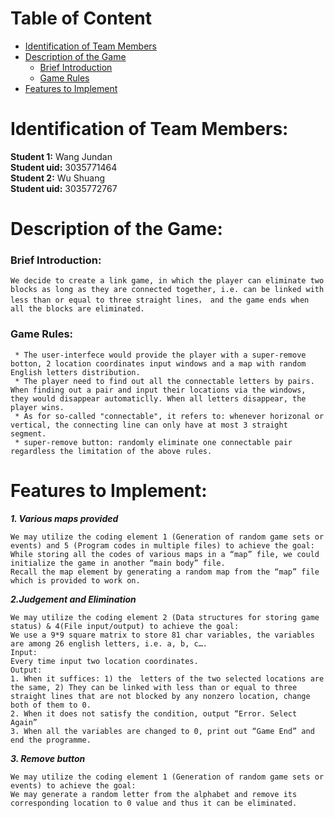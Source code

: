 # Table of Content
* [Identification of Team Members](https://github.com/WangJundan/COMP2113-Group-Project/blob/main/README.MD#identification-of-team-members)
* [Description of the Game](https://github.com/WangJundan/COMP2113-Group-Project/blob/main/README.MD#description-of-the-game)
    * [Brief Introduction](https://github.com/WangJundan/COMP2113-Group-Project/blob/main/README.MD#brief-introduction)
    * [Game Rules](https://github.com/WangJundan/COMP2113-Group-Project/blob/main/README.MD#game-rules)
* [Features to Implement](https://github.com/WangJundan/COMP2113-Group-Project/blob/main/README.MD#features-to-implement)
# Identification of Team Members: 
   **Student 1:** Wang Jundan  
   **Student uid:** 3035771464  
   **Student 2:** Wu Shuang  
   **Student uid:** 3035772767
# Description of the Game:
  ### Brief Introduction:
    We decide to create a link game, in which the player can eliminate two blocks as long as they are connected together, i.e. can be linked with less than or equal to three straight lines， and the game ends when all the blocks are eliminated.

  
  
  ### Game Rules:
     * The user-interfece would provide the player with a super-remove botton, 2 location coordinates input windows and a map with random English letters distribution.  
     * The player need to find out all the connectable letters by pairs. When finding out a pair and input their locations via the windows, they would disappear automaticlly. When all letters disappear, the player wins.  
     * As for so-called "connectable", it refers to: whenever horizonal or vertical, the connecting line can only have at most 3 straight segment.  
     * super-remove button: randomly eliminate one connectable pair regardless the limitation of the above rules.
     

# Features to Implement:

***1. Various maps provided***  
```
We may utilize the coding element 1 (Generation of random game sets or events) and 5 (Program codes in multiple files) to achieve the goal:  
While storing all the codes of various maps in a “map” file, we could initialize the game in another “main body” file.  
Recall the map element by generating a random map from the “map” file which is provided to work on.
```

***2.Judgement and Elimination***  
```
We may utilize the coding element 2 (Data structures for storing game status) & 4(File input/output) to achieve the goal:  
We use a 9*9 square matrix to store 81 char variables, the variables are among 26 english letters, i.e. a, b, c….  
Input:  
Every time input two location coordinates.  
Output:  
1. When it suffices: 1) the  letters of the two selected locations are the same, 2) They can be linked with less than or equal to three straight lines that are not blocked by any nonzero location, change both of them to 0.  
2. When it does not satisfy the condition, output “Error. Select Again”  
3. When all the variables are changed to 0, print out “Game End” and end the programme.
```

***3. Remove button***  
```
We may utilize the coding element 1 (Generation of random game sets or events) to achieve the goal:   
We may generate a random letter from the alphabet and remove its corresponding location to 0 value and thus it can be eliminated.
```

